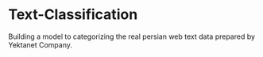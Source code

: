 # Text-Classification

Building a model to categorizing the real persian web text data prepared by Yektanet Company.

